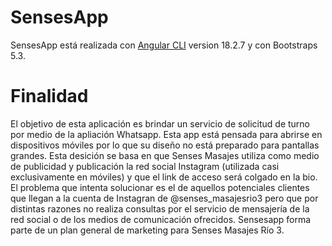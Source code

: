 # SensesApp

SensesApp está realizada con [Angular CLI](https://github.com/angular/angular-cli) version 18.2.7 y con Bootstraps 5.3.

# Finalidad

El objetivo de esta aplicación es brindar un servicio de solicitud de turno por medio de la apliación Whatsapp.
Esta app está pensada para abrirse en dispositivos móviles por lo que su diseño no está preparado para pantallas grandes.
Esta desición se basa en que Senses Masajes utiliza como medio de publicidad y publicación la red social Instagram (utilizada casi exclusivamente en móviles) y que el link de acceso será colgado en la bio.
El problema que intenta solucionar es el de aquellos potenciales clientes que llegan a la cuenta de Instagran de @senses_masajesrio3 pero que por distintas razones no realiza consultas por el servicio de mensajería de la red social o de los medios de comunicación ofrecidos.
Sensesapp forma parte de un plan general de marketing para Senses Masajes Río 3.
